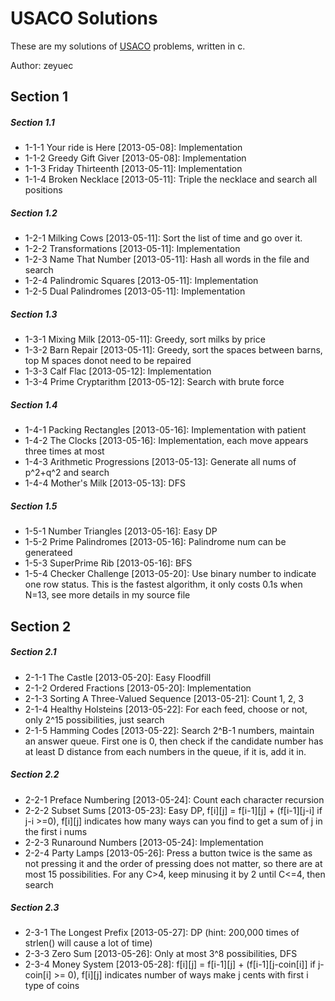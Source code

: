 # USACO Solutions

These are my solutions of [USACO](http://train.usaco.org) problems, written in c.

Author: zeyuec

## Section 1

##### Section 1.1 
* 1-1-1 Your ride is Here [2013-05-08]: Implementation
* 1-1-2 Greedy Gift Giver [2013-05-08]: Implementation
* 1-1-3 Friday Thirteenth [2013-05-11]: Implementation
* 1-1-4 Broken Necklace [2013-05-11]: Triple the necklace and search all positions

##### Section 1.2
* 1-2-1 Milking Cows [2013-05-11]: Sort the list of time and go over it.
* 1-2-2 Transformations [2013-05-11]: Implementation
* 1-2-3 Name That Number [2013-05-11]: Hash all words in the file and search
* 1-2-4 Palindromic Squares [2013-05-11]: Implementation
* 1-2-5 Dual Palindromes [2013-05-11]: Implementation

##### Section 1.3
* 1-3-1 Mixing Milk [2013-05-11]: Greedy, sort milks by price
* 1-3-2 Barn Repair [2013-05-11]: Greedy, sort the spaces between barns, top M spaces donot need to be repaired
* 1-3-3 Calf Flac [2013-05-12]: Implementation
* 1-3-4 Prime Cryptarithm [2013-05-12]: Search with brute force

##### Section 1.4
* 1-4-1 Packing Rectangles [2013-05-16]: Implementation with patient
* 1-4-2 The Clocks [2013-05-16]: Implementation, each move appears three times at most
* 1-4-3 Arithmetic Progressions [2013-05-13]: Generate all nums of p^2+q^2 and search
* 1-4-4 Mother's Milk [2013-05-13]: DFS

##### Section 1.5
* 1-5-1 Number Triangles [2013-05-16]: Easy DP
* 1-5-2 Prime Palindromes [2013-05-16]: Palindrome num can be generateed
* 1-5-3 SuperPrime Rib [2013-05-16]: BFS
* 1-5-4 Checker Challenge [2013-05-20]: Use binary number to indicate one row status. This is the fastest algorithm, it only costs 0.1s when N=13, see more details in my source file

## Section 2

##### Section 2.1
* 2-1-1 The Castle [2013-05-20]: Easy Floodfill
* 2-1-2 Ordered Fractions [2013-05-20]: Implementation
* 2-1-3 Sorting A Three-Valued Sequence [2013-05-21]: Count 1, 2, 3
* 2-1-4 Healthy Holsteins [2013-05-22]: For each feed, choose or not,  only 2^15 possibilities, just search
* 2-1-5 Hamming Codes [2013-05-22]: Search 2^B-1 numbers, maintain an answer queue. First one is 0, then check if the candidate number has at least D distance from each numbers in the queue, if it is, add it in.

##### Section 2.2
* 2-2-1 Preface Numbering [2013-05-24]: Count each character recursion
* 2-2-2 Subset Sums [2013-05-23]: Easy DP, f[i][j] = f[i-1][j] + (f[i-1][j-i] if j-i >=0), f[i][j] indicates how many ways can you find to get a sum of j in the first i nums
* 2-2-3 Runaround Numbers [2013-05-24]: Implementation
* 2-2-4 Party Lamps [2013-05-26]: Press a button twice is the same as not pressing it and the order of pressing does not matter, so there are at most 15 possibilities. For any C>4, keep minusing it by 2 until C<=4, then search

##### Section 2.3
* 2-3-1 The Longest Prefix [2013-05-27]: DP (hint: 200,000 times of strlen() will cause a lot of time)
* 2-3-3 Zero Sum [2013-05-26]: Only at most 3^8 possibilities, DFS
* 2-3-4 Money System [2013-05-28]: f[i][j] = f[i-1][j] + (f[i-1][j-coin[i]] if j-coin[i] >= 0), f[i][j] indicates number of ways make j cents with first i type of coins
